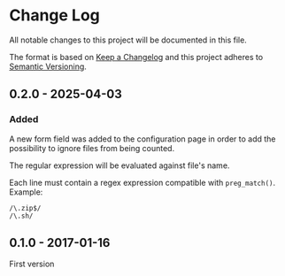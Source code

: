 # Change Log

All notable changes to this project will be documented in this file.

The format is based on [Keep a Changelog](http://keepachangelog.com/)
and this project adheres to [Semantic Versioning](http://semver.org/).


## 0.2.0 - 2025-04-03
### Added
A new form field was added to the configuration page in order to add the possibility to ignore files from being counted.

The regular expression will be evaluated against file's name.

Each line must contain a regex expression compatible with `preg_match()`. Example:
```text
/\.zip$/
/\.sh/
```

## 0.1.0 - 2017-01-16
First version

[0.2.0]: https://github.com/middlewares/aura-session/compare/v0.1.0...v0.2.0
